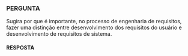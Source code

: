 ### PERGUNTA

Sugira por que é importante, no processo de engenharia de requisitos, fazer uma distinção entre desenvolvimento dos requisitos do usuário e desenvolvimento de requisitos de sistema.

#### RESPOSTA
